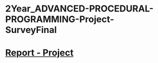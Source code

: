 # 2Year_ADVANCED-PROCEDURAL-PROGRAMMING-Project-SurveyFinal

# [Report - Project](https://github.com/alexpt2000/2Year_ADVANCED-PROCEDURAL-PROGRAMMING-Project-SurveyFinal/blob/master/Alexander%20Souza%20-%20G00317835%20-%20Project.pdf)
